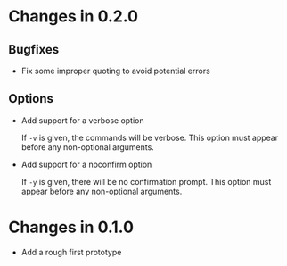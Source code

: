 # Changes in 0.2.0

## Bugfixes

-   Fix some improper quoting to avoid potential errors

## Options

-   Add support for a verbose option

    If `-v` is given, the commands will be verbose. This option must appear
    before any non-optional arguments.

-   Add support for a noconfirm option

    If `-y` is given, there will be no confirmation prompt. This option must
    appear before any non-optional arguments.

# Changes in 0.1.0

-   Add a rough first prototype
